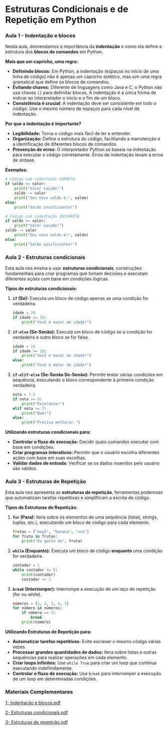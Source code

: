 # Estruturas Condicionais e de Repetição em Python

### Aula 1 - Indentação e blocos

Nesta aula, desvendamos a importância da **indentação** e como ela define a estrutura dos **blocos de comandos** em Python.

**Mais que um capricho, uma regra:**

- **Definindo blocos:** Em Python, a indentação (espaços no início de uma linha de código) não é apenas um capricho estético, mas sim uma regra gramatical que define os blocos de comandos.
- **Evitando chaves:** Diferente de linguagens como Java e C, o Python não usa chaves `{}` para delimitar blocos. A indentação é a única forma de indicar ao interpretador o início e o fim de um bloco.
- **Consistência é crucial:** A indentação deve ser consistente em todo o código. Use o mesmo número de espaços para cada nível de indentação.

**Por que a indentação é importante?**

- **Legibilidade:** Torna o código mais fácil de ler e entender.
- **Organização:** Define a estrutura do código, facilitando a manutenção e a identificação de diferentes blocos de comandos.
- **Prevenção de erros:** O interpretador Python se baseia na indentação para executar o código corretamente. Erros de indentação levam a erros de sintaxe.

**Exemplos:**

```python
# Código com indentação CORRETA
if saldo >= valor:
    print("Valor sacado!")
    saldo -= valor
    print("Seu novo saldo é:", saldo)
else:
    print("Saldo insuficiente!")

# Código com indentação INCORRETA
if saldo >= valor:
    print("Valor sacado!")
saldo -= valor
    print("Seu novo saldo é:", saldo)
else:
    print("Saldo insuficiente!")

```

### Aula 2 - Estruturas condicionais

Esta aula nos ensina a usar **estruturas condicionais**, construções fundamentais para criar programas que tomam decisões e executam diferentes ações com base em condições lógicas.

**Tipos de estruturas condicionais:**

1. **`if` (Se):** Executa um bloco de código apenas se uma condição for verdadeira.
    
    ```python
    idade = 20
    if idade >= 18:
        print("Você é maior de idade!")
    
    ```
    
2. **`if-else` (Se-Senão):** Executa um bloco de código se a condição for verdadeira e outro bloco se for falsa.
    
    ```python
    idade = 16
    if idade >= 18:
        print("Você é maior de idade!")
    else:
        print("Você é menor de idade!")
    
    ```
    
3. **`if-elif-else` (Se-Senão Se-Senão):** Permite testar várias condições em sequência, executando o bloco correspondente à primeira condição verdadeira.
    
    ```python
    nota = 7.5
    if nota >= 9:
        print("Excelente!")
    elif nota >= 7:
        print("Bom!")
    else:
        print("Precisa melhorar.")
    
    ```
    

**Utilizando estruturas condicionais para:**

- **Controlar o fluxo de execução:** Decidir quais comandos executar com base em condições.
- **Criar programas interativos:** Permitir que o usuário escolha diferentes ações com base em suas escolhas.
- **Validar dados de entrada:** Verificar se os dados inseridos pelo usuário são válidos.

### Aula 3 - Estruturas de Repetição

Esta aula nos apresenta as **estruturas de repetição**, ferramentas poderosas que automatizam tarefas repetitivas e simplificam a escrita de código.

**Tipos de Estruturas de Repetição:**

1. **`for` (Para):** Itera sobre os elementos de uma sequência (listas, strings, tuplas, etc.), executando um bloco de código para cada elemento.
    
    ```python
    frutas = ["maçã", "banana", "uva"]
    for fruta in frutas:
        print("Eu gosto de", fruta)
    
    ```
    
2. **`while` (Enquanto):** Executa um bloco de código **enquanto** uma condição for verdadeira.
    
    ```python
    contador = 1
    while contador <= 5:
        print(contador)
        contador += 1
    
    ```
    
3. **`break` (Interromper):** Interrompe a execução de um laço de repetição (for ou while).
    
    ```python
    números = [1, 2, 3, 4, 5]
    for número in números:
        if número == 3:
            break
        print(número)
    
    ```
    

**Utilizando Estruturas de Repetição para:**

- **Automatizar tarefas repetitivas:** Evite escrever o mesmo código várias vezes.
- **Processar grandes quantidades de dados:** Itera sobre listas e outras sequências para realizar operações em cada elemento.
- **Criar loops infinitos:** Use `while True` para criar um loop que continua executando indefinidamente.
- **Controlar o fluxo de execução:** Use `break` para interromper a execução de um loop em determinadas condições.

### Materiais Complementares

[1- Indentação e blocos.pdf](https://prod-files-secure.s3.us-west-2.amazonaws.com/5f9b2a52-e80e-40bf-9263-c2b21d7b302c/ab3773f6-930f-4511-ba27-a2bc3e7d48d5/1-_Indentao_e_blocos.pdf)

[2- Estruturas condicionais.pdf](https://prod-files-secure.s3.us-west-2.amazonaws.com/5f9b2a52-e80e-40bf-9263-c2b21d7b302c/1e9126cf-1e18-4d9a-985b-45930d4699e2/2-_Estruturas_condicionais.pdf)

[3- Estruturas de repetição.pdf](https://prod-files-secure.s3.us-west-2.amazonaws.com/5f9b2a52-e80e-40bf-9263-c2b21d7b302c/a17aec4f-d535-4c42-86c6-dda7ecfd951f/3-_Estruturas_de_repetio.pdf)